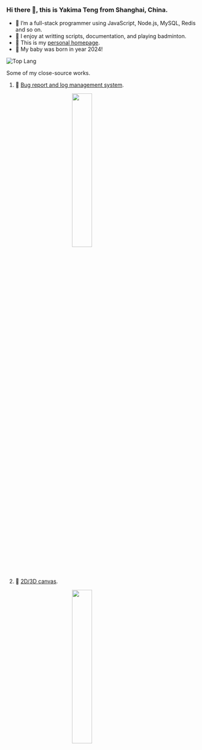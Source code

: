 ### Hi there 👋, this is Yakima Teng from Shanghai, China.

- 🔭 I’m a full-stack programmer using JavaScript, Node.js, MySQL, Redis and so on.
- 🌱 I enjoy at writting scripts, documentation, and playing badminton.
- 👯 This is my [personal homepage](https://www.orzzone.com).
- 🤔 My baby was born in year 2024!

![Top Lang](https://github-readme-stats.vercel.app/api/top-langs/?username=Yakima-Teng&layout=compact)

<!--
Books I read recent years are displayed here: [豆瓣·我读过的书](https://book.douban.com/people/cleveryun/collect?sort=time&start=0&filter=all&mode=list&tags_sort=count).

Here is my A4-paper-printable CV (updated in 2018): [English Edition](https://www.orzzone.com/projects/html5-cli/htmls/cv/index_en.html) and [中文版](https://www.orzzone.com/projects/html5-cli/htmls/cv/index_cn.html).
-->

Some of my close-source works.

1. 🔭 [Bug report and log management system](https://www.verybugs.com).

<img src="https://cdn.orzzone.com/verybugs/bug-script-report.png" style="display:block;margin:0 auto;width:32%;">

2. 🌱 [2D/3D canvas](https://www.veryhouses.com/).

<img src="https://cdn.orzzone.com/veryhouses/veryhouses-3d.png" style="display:block;margin:0 auto;width:32%;">


<!--
![Yakima Teng's Github Stats](https://github-readme-stats.vercel.app/api?username=Yakima-Teng&count_private=true&show_icons=true&title_color=fff&icon_color=79ff97&text_color=9f9f9f&bg_color=151515&hide=[%22contribs%22])
-->


<!--
**Yakima-Teng/Yakima-Teng** is a ✨ _special_ ✨ repository because its `README.md` (this file) appears on your GitHub profile.

Here are some ideas to get you started:

- 🔭 I’m currently working on ...
- 🌱 I’m currently learning ...
- 👯 I’m looking to collaborate on ...
- 🤔 I’m looking for help with ...
- 💬 Ask me about ...
- 📫 How to reach me: ...
- 😄 Pronouns: ...
- ⚡ Fun fact: ...
-->
